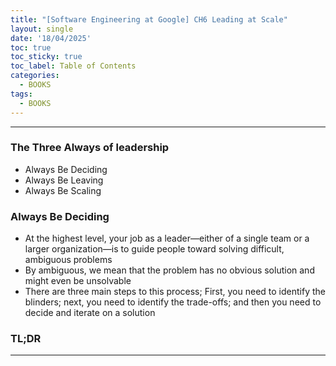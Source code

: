 ```yaml
---
title: "[Software Engineering at Google] CH6 Leading at Scale"
layout: single
date: '18/04/2025'
toc: true
toc_sticky: true
toc_label: Table of Contents
categories:
  - BOOKS
tags:
  - BOOKS
---
```


---

### The Three Always of leadership
* Always Be Deciding
* Always Be Leaving
* Always Be Scaling

### Always Be Deciding
* At the highest level, your job as a leader—either of a single team or a larger organization—is to guide people toward solving difficult, ambiguous problems
* By ambiguous, we mean that the problem has no obvious solution and might even be unsolvable
* There are three main steps to this process; First, you need to identify the blinders; next, you
need to identify the trade-offs; and then you need to decide and iterate on a solution

### TL;DR


---
